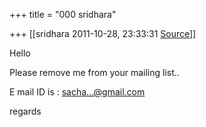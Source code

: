 +++
title = "000 sridhara"

+++
[[sridhara	2011-10-28, 23:33:31 [Source](https://groups.google.com/g/bvparishat/c/0HbkRhDkylg)]]



Hello



Please remove me from your mailing list..



E mail ID is : [sacha...@gmail.com]()



regards

